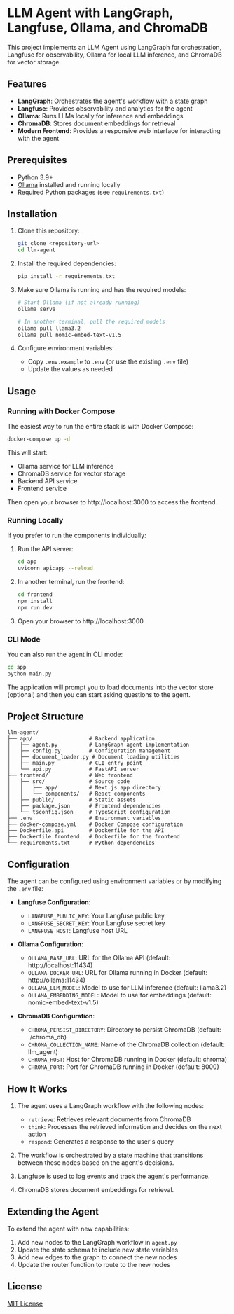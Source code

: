 # LLM Agent with LangGraph, Langfuse, Ollama, and ChromaDB

This project implements an LLM Agent using LangGraph for orchestration, Langfuse for observability, Ollama for local LLM inference, and ChromaDB for vector storage.

## Features

- **LangGraph**: Orchestrates the agent's workflow with a state graph
- **Langfuse**: Provides observability and analytics for the agent
- **Ollama**: Runs LLMs locally for inference and embeddings
- **ChromaDB**: Stores document embeddings for retrieval
- **Modern Frontend**: Provides a responsive web interface for interacting with the agent

## Prerequisites

- Python 3.9+
- [Ollama](https://ollama.ai/) installed and running locally
- Required Python packages (see `requirements.txt`)

## Installation

1. Clone this repository:
   ```bash
   git clone <repository-url>
   cd llm-agent
   ```

2. Install the required dependencies:
   ```bash
   pip install -r requirements.txt
   ```

3. Make sure Ollama is running and has the required models:
   ```bash
   # Start Ollama (if not already running)
   ollama serve

   # In another terminal, pull the required models
   ollama pull llama3.2
   ollama pull nomic-embed-text-v1.5
   ```

4. Configure environment variables:
   - Copy `.env.example` to `.env` (or use the existing `.env` file)
   - Update the values as needed

## Usage

### Running with Docker Compose

The easiest way to run the entire stack is with Docker Compose:

```bash
docker-compose up -d
```

This will start:
- Ollama service for LLM inference
- ChromaDB service for vector storage
- Backend API service
- Frontend service

Then open your browser to http://localhost:3000 to access the frontend.

### Running Locally

If you prefer to run the components individually:

1. Run the API server:
   ```bash
   cd app
   uvicorn api:app --reload
   ```

2. In another terminal, run the frontend:
   ```bash
   cd frontend
   npm install
   npm run dev
   ```

3. Open your browser to http://localhost:3000

### CLI Mode

You can also run the agent in CLI mode:

```bash
cd app
python main.py
```

The application will prompt you to load documents into the vector store (optional) and then you can start asking questions to the agent.

## Project Structure

```
llm-agent/
├── app/                  # Backend application
│   ├── agent.py          # LangGraph agent implementation
│   ├── config.py         # Configuration management
│   ├── document_loader.py # Document loading utilities
│   ├── main.py           # CLI entry point
│   └── api.py            # FastAPI server
├── frontend/             # Web frontend
│   ├── src/              # Source code
│   │   ├── app/          # Next.js app directory
│   │   └── components/   # React components
│   ├── public/           # Static assets
│   ├── package.json      # Frontend dependencies
│   └── tsconfig.json     # TypeScript configuration
├── .env                  # Environment variables
├── docker-compose.yml    # Docker Compose configuration
├── Dockerfile.api        # Dockerfile for the API
├── Dockerfile.frontend   # Dockerfile for the frontend
└── requirements.txt      # Python dependencies
```

## Configuration

The agent can be configured using environment variables or by modifying the `.env` file:

- **Langfuse Configuration**:
  - `LANGFUSE_PUBLIC_KEY`: Your Langfuse public key
  - `LANGFUSE_SECRET_KEY`: Your Langfuse secret key
  - `LANGFUSE_HOST`: Langfuse host URL

- **Ollama Configuration**:
  - `OLLAMA_BASE_URL`: URL for the Ollama API (default: http://localhost:11434)
  - `OLLAMA_DOCKER_URL`: URL for Ollama running in Docker (default: http://ollama:11434)
  - `OLLAMA_LLM_MODEL`: Model to use for LLM inference (default: llama3.2)
  - `OLLAMA_EMBEDDING_MODEL`: Model to use for embeddings (default: nomic-embed-text-v1.5)

- **ChromaDB Configuration**:
  - `CHROMA_PERSIST_DIRECTORY`: Directory to persist ChromaDB (default: ./chroma_db)
  - `CHROMA_COLLECTION_NAME`: Name of the ChromaDB collection (default: llm_agent)
  - `CHROMA_HOST`: Host for ChromaDB running in Docker (default: chroma)
  - `CHROMA_PORT`: Port for ChromaDB running in Docker (default: 8000)

## How It Works

1. The agent uses a LangGraph workflow with the following nodes:
   - `retrieve`: Retrieves relevant documents from ChromaDB
   - `think`: Processes the retrieved information and decides on the next action
   - `respond`: Generates a response to the user's query

2. The workflow is orchestrated by a state machine that transitions between these nodes based on the agent's decisions.

3. Langfuse is used to log events and track the agent's performance.

4. ChromaDB stores document embeddings for retrieval.

## Extending the Agent

To extend the agent with new capabilities:

1. Add new nodes to the LangGraph workflow in `agent.py`
2. Update the state schema to include new state variables
3. Add new edges to the graph to connect the new nodes
4. Update the router function to route to the new nodes

## License

[MIT License](LICENSE)
